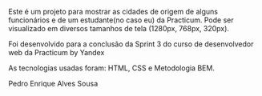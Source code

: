 Este é um projeto para mostrar as cidades de origem de alguns funcionários e de um estudante(no caso eu) da Practicum. Pode ser visualizado em diversos tamanhos de tela (1280px, 768px, 320px).

Foi desenvolvido para a conclusão da Sprint 3 do curso de desenvolvedor web da Practicum by Yandex

As tecnologias usadas foram: HTML, CSS e Metodologia BEM.

Pedro Enrique Alves Sousa